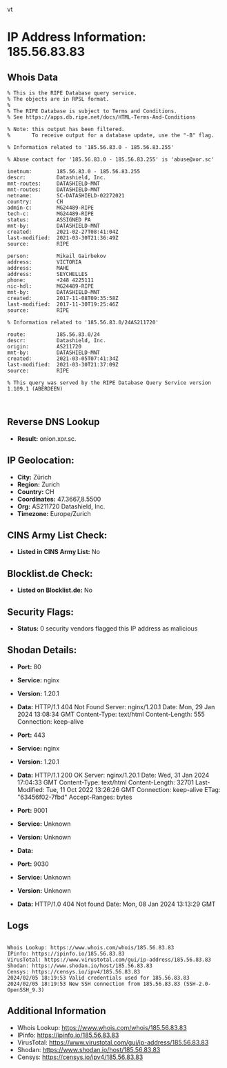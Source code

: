 vt
# IP Address Information: 185.56.83.83

## Whois Data
```
% This is the RIPE Database query service.
% The objects are in RPSL format.
%
% The RIPE Database is subject to Terms and Conditions.
% See https://apps.db.ripe.net/docs/HTML-Terms-And-Conditions

% Note: this output has been filtered.
%       To receive output for a database update, use the "-B" flag.

% Information related to '185.56.83.0 - 185.56.83.255'

% Abuse contact for '185.56.83.0 - 185.56.83.255' is 'abuse@xor.sc'

inetnum:        185.56.83.0 - 185.56.83.255
descr:          Datashield, Inc.
mnt-routes:     DATASHIELD-MNT
mnt-routes:     DATASHIELD-MNT
netname:        SC-DATASHIELD-02272021
country:        CH
admin-c:        MG24489-RIPE
tech-c:         MG24489-RIPE
status:         ASSIGNED PA
mnt-by:         DATASHIELD-MNT
created:        2021-02-27T08:41:04Z
last-modified:  2021-03-30T21:36:49Z
source:         RIPE

person:         Mikail Gairbekov
address:        VICTORIA
address:        MAHE
address:        SEYCHELLES
phone:          +248 4225111
nic-hdl:        MG24489-RIPE
mnt-by:         DATASHIELD-MNT
created:        2017-11-08T09:35:58Z
last-modified:  2017-11-30T19:25:46Z
source:         RIPE

% Information related to '185.56.83.0/24AS211720'

route:          185.56.83.0/24
descr:          Datashield, Inc.
origin:         AS211720
mnt-by:         DATASHIELD-MNT
created:        2021-03-05T07:41:34Z
last-modified:  2021-03-30T21:37:09Z
source:         RIPE

% This query was served by the RIPE Database Query Service version 1.109.1 (ABERDEEN)



```
## Reverse DNS Lookup
- **Result:** onion.xor.sc.

## IP Geolocation:
- **City:** Zürich
- **Region:** Zurich
- **Country:** CH
- **Coordinates:** 47.3667,8.5500
- **Org:** AS211720 Datashield, Inc.
- **Timezone:** Europe/Zurich

## CINS Army List Check:
- **Listed in CINS Army List:** 
No

## Blocklist.de Check:
- **Listed on Blocklist.de:** 
No

## Security Flags:
- **Status:** 0 security vendors flagged this IP address as malicious

## Shodan Details:
- **Port:** 80
- **Service:** nginx
- **Version:** 1.20.1
- **Data:** HTTP/1.1 404 Not Found
Server: nginx/1.20.1
Date: Mon, 29 Jan 2024 13:08:34 GMT
Content-Type: text/html
Content-Length: 555
Connection: keep-alive



- **Port:** 443
- **Service:** nginx
- **Version:** 1.20.1
- **Data:** HTTP/1.1 200 OK
Server: nginx/1.20.1
Date: Wed, 31 Jan 2024 17:04:33 GMT
Content-Type: text/html
Content-Length: 32701
Last-Modified: Tue, 11 Oct 2022 13:26:26 GMT
Connection: keep-alive
ETag: "63456f02-7fbd"
Accept-Ranges: bytes



- **Port:** 9001
- **Service:** Unknown
- **Version:** Unknown
- **Data:** 

- **Port:** 9030
- **Service:** Unknown
- **Version:** Unknown
- **Data:** HTTP/1.0 404 Not found
Date: Mon, 08 Jan 2024 13:13:29 GMT



## Logs
```

Whois Lookup: https://www.whois.com/whois/185.56.83.83
IPinfo: https://ipinfo.io/185.56.83.83
VirusTotal: https://www.virustotal.com/gui/ip-address/185.56.83.83
Shodan: https://www.shodan.io/host/185.56.83.83
Censys: https://censys.io/ipv4/185.56.83.83
2024/02/05 18:19:53 Valid credentials used for 185.56.83.83
2024/02/05 18:19:53 New SSH connection from 185.56.83.83 (SSH-2.0-OpenSSH_9.3)

```
## Additional Information
- Whois Lookup: https://www.whois.com/whois/185.56.83.83
- IPinfo: https://ipinfo.io/185.56.83.83
- VirusTotal: https://www.virustotal.com/gui/ip-address/185.56.83.83
- Shodan: https://www.shodan.io/host/185.56.83.83
- Censys: https://censys.io/ipv4/185.56.83.83

